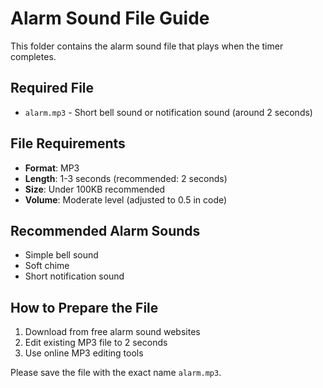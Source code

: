 # Alarm Sound File Guide

This folder contains the alarm sound file that plays when the timer completes.

## Required File
- `alarm.mp3` - Short bell sound or notification sound (around 2 seconds)

## File Requirements
- **Format**: MP3
- **Length**: 1-3 seconds (recommended: 2 seconds)
- **Size**: Under 100KB recommended
- **Volume**: Moderate level (adjusted to 0.5 in code)

## Recommended Alarm Sounds
- Simple bell sound
- Soft chime
- Short notification sound

## How to Prepare the File
1. Download from free alarm sound websites
2. Edit existing MP3 file to 2 seconds
3. Use online MP3 editing tools

Please save the file with the exact name `alarm.mp3`. 